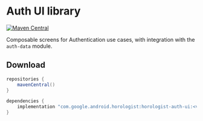 # Auth UI library

[![Maven Central](https://img.shields.io/maven-central/v/com.google.android.horologist/horologist-auth-ui)](https://search.maven.org/search?q=g:com.google.android.horologist)

Composable screens for Authentication use cases, with integration with the `auth-data` module.

## Download

```groovy
repositories {
    mavenCentral()
}

dependencies {
    implementation "com.google.android.horologist:horologist-auth-ui:<version>"
}
```
